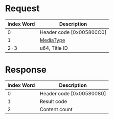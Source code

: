 # Request

| Index Word | Description                                           |
|------------|-------------------------------------------------------|
| 0          | Header code \[0x005800C0\]                            |
| 1          | [MediaType](Filesystem_services#MediaType "wikilink") |
| 2-3        | u64, Title ID                                         |

# Response

| Index Word | Description                |
|------------|----------------------------|
| 0          | Header code \[0x00580080\] |
| 1          | Result code                |
| 2          | Content count              |